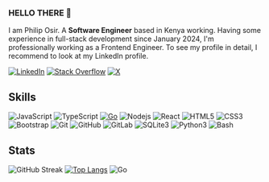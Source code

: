 ### HELLO THERE 👋

I am Philip Osir. 
A **Software Engineer** based in Kenya working. 
Having some experience in full-stack development since January 2024, 
I'm professionally working as a Frontend Engineer. To see my profile in detail, I recommend to look at my LinkedIn profile.

[![LinkedIn](https://img.shields.io/badge/linkedin-%230077B5.svg?style=for-the-badge&logo=linkedin&logoColor=white)](https://linkedin.com/in/osir-philip-322b30b7)
[![Stack Overflow](https://img.shields.io/badge/-Stackoverflow-FE7A16?style=for-the-badge&logo=stack-overflow&logoColor=white)](https://stackoverflow.com/users/21933651/osir-philip)
[![X](https://img.shields.io/badge/--000000?style=for-the-badge&logo=x&logoColor=white)](https://twitter.com/Osir_Philip)



## Skills

![JavaScript](https://img.shields.io/badge/-JavaScript-black?style=flat-square&logo=javascript)
![TypeScript](https://img.shields.io/badge/TypeScript-3178C6?style=flat-square&logo=typescript&logoColor=white)
[![Go](https://img.shields.io/badge/Go-00ADD8?style=flat-square&logo=go&logoColor=white)](https://your-golang-profile-link)
![Nodejs](https://img.shields.io/badge/-Nodejs-black?style=flat-square&logo=Node.js)
![React](https://img.shields.io/badge/-React-black?style=flat-square&logo=react)
![HTML5](https://img.shields.io/badge/-HTML5-E34F26?style=flat-square&logo=html5&logoColor=white)
![CSS3](https://img.shields.io/badge/-CSS3-1572B6?style=flat-square&logo=css3)
![Bootstrap](https://img.shields.io/badge/-Bootstrap-563D7C?style=flat-square&logo=bootstrap)
![Git](https://img.shields.io/badge/-Git-black?style=flat-square&logo=git)
![GitHub](https://img.shields.io/badge/-GitHub-181717?style=flat-square&logo=github)
![GitLab](https://img.shields.io/badge/-GitLab-FCA121?style=flat-square&logo=gitlab)
![SQLite3](https://img.shields.io/badge/-SQLite3-003B57?style=flat-square&logo=sqlite)
![Python3](https://img.shields.io/badge/-Python3-3776AB?style=flat-square&logo=python&logoColor=white)
![Bash](https://img.shields.io/badge/-Bash-4EAA25?style=flat-square&logo=gnu-bash)


## Stats
![GitHub Streak](https://github-readme-streak-stats.herokuapp.com/?user=OsirOsir&theme=dark)
[![Top Langs](https://github-readme-stats.vercel.app/api/top-langs/?username=OsirOsir&langs_count=10)](https://github.com/anuraghazra/github-readme-stats)
![Go](https://img.shields.io/badge/Go-46.3%25-blue)
